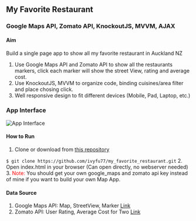 ## My Favorite Restaurant
### Google Maps API, Zomato API, KnockoutJS, MVVM, AJAX

#### Aim
Build a single page app to show all my favorite restaurant in Auckland NZ 
1. Use Google Maps API and Zomato API to show all the restaurants markers, click each marker will show the street View, rating and average cost.
2. Use KnockoutJS, MVVM to organize code, binding cuisines/area filter and place chosing click.
3. Well responsive design to fit different devices (Mobile, Pad, Laptop, etc.)

### App Interface

![App Interface](https://ivyfu77.github.io/my_favorite_restaurant/screenshots/Interface.png)

#### How to Run

1. Clone or download from [this repository](https://github.com/ivyfu77/my_favorite_restaurant.git) 

`$ git clone https://github.com/ivyfu77/my_favorite_restaurant.git`
2. Open index.html in your browser (Can open directly, no webserver needed)
3. <span style="color:red">Note:</span> You should get your own google_maps and zomato api key instead of mine if you want to build your own Map App.


#### Data Source
1. Google Maps API: Map, StreetView, Marker [Link](https://developers.google.com/maps/documentation/)
2. Zomato API: User Rating, Average Cost for Two [Link](https://developers.zomato.com/documentation)

